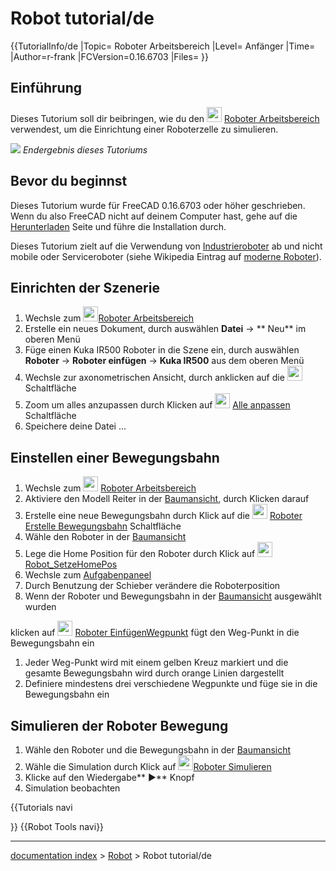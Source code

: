 # Robot tutorial/de
{{TutorialInfo/de
|Topic= Roboter Arbeitsbereich
|Level= Anfänger
|Time=
|Author=r-frank
|FCVersion=0.16.6703
|Files=
}}

## Einführung

Dieses Tutorium soll dir beibringen, wie du den <img alt="" src=images/Workbench_Robot.svg  style="width:24px;"> [Roboter Arbeitsbereich](Robot_Workbench/de.md) verwendest, um die Einrichtung einer Roboterzelle zu simulieren.

![](images/Robot_Tutorial_RobotSimulation.gif ) 
*Endergebnis dieses Tutoriums*

## Bevor du beginnst 

Dieses Tutorium wurde für FreeCAD 0.16.6703 oder höher geschrieben. Wenn du also FreeCAD nicht auf deinem Computer hast, gehe auf die [Herunterladen](Download/de.md) Seite und führe die Installation durch.

Dieses Tutorium zielt auf die Verwendung von [Industrieroboter](http://en.wikipedia.org/wiki/Industrial_robot) ab und nicht mobile oder Serviceroboter (siehe Wikipedia Eintrag auf [moderne Roboter](http://en.wikipedia.org/wiki/Robot#Modern_robots)).

## Einrichten der Szenerie 

1.  Wechsle zum <img alt="" src=images/Workbench_Robot.svg  style="width:24px;">[Roboter Arbeitsbereich](Robot_Workbench/de.md)
2.  Erstelle ein neues Dokument, durch auswählen **Datei** → ** Neu** im oberen Menü
3.  Füge einen Kuka IR500 Roboter in die Szene ein, durch auswählen **Roboter** → **Roboter einfügen** → **Kuka IR500** aus dem oberen Menü
4.  Wechsle zur axonometrischen Ansicht, durch anklicken auf die <img alt="" src=images/View-axometric.svg  style="width:24px;"> Schaltfläche
5.  Zoom um alles anzupassen durch Klicken auf <img alt="" src=images/Std_ViewFitAll.svg  style="width:24px;"> [Alle anpassen](Std_ViewFitAll/de.md) Schaltfläche
6.  Speichere deine Datei \...

## Einstellen einer Bewegungsbahn 

1.  Wechsle zum <img alt="" src=images/Workbench_Robot.svg  style="width:24px;"> [Roboter Arbeitsbereich](Robot_Workbench/de.md)
2.  Aktiviere den Modell Reiter in der [Baumansicht](tree_view/de.md), durch Klicken darauf
3.  Erstelle eine neue Bewegungsbahn durch Klick auf die <img alt="" src=images/Robot_CreateTrajectory.svg  style="width:24px;"> [Roboter Erstelle Bewegungsbahn](Robot_CreateTrajectory/de.md) Schaltfläche
4.  Wähle den Roboter in der [Baumansicht](tree_view/de.md)
5.  Lege die Home Position für den Roboter durch Klick auf <img alt="" src=images/Robot_SetHomePos.svg  style="width:24px;"> [Robot\_SetzeHomePos](Robot_SetHomePos/de.md)
6.  Wechsle zum [Aufgabenpaneel](Task_Panel/de.md)
7.  Durch Benutzung der Schieber verändere die Roboterposition
8.  Wenn der Roboter und Bewegungsbahn in der [Baumansicht](tree_view/de.md) ausgewählt wurden

klicken auf <img alt="" src=images/Robot_InsertWaypoint.svg  style="width:24px;"> [Roboter EinfügenWegpunkt](Robot_InsertWaypoint/de.md) fügt den Weg-Punkt in die Bewegungsbahn ein

1.  Jeder Weg-Punkt wird mit einem gelben Kreuz markiert und die gesamte Bewegungsbahn wird durch orange Linien dargestellt
2.  Definiere mindestens drei verschiedene Wegpunkte und füge sie in die Bewegungsbahn ein

## Simulieren der Roboter Bewegung 

1.  Wähle den Roboter und die Bewegungsbahn in der [Baumansicht](tree_view/de.md)
2.  Wähle die Simulation durch Klick auf <img alt="" src=images/Robot_Simulate.svg  style="width:24px;">[Roboter Simulieren](Robot_Simulate/de.md)
3.  Klicke auf den Wiedergabe** &#9654;** Knopf
4.  Simulation beobachten


{{Tutorials navi

}} {{Robot Tools navi}}

---
[documentation index](../README.md) > [Robot](Robot_Workbench.md) > Robot tutorial/de
